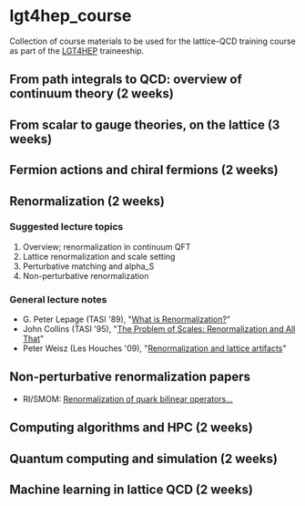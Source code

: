 # lgt4hep_course

Collection of course materials to be used for the lattice-QCD training course as part of the [LGT4HEP](https://lgt4hep.github.io) traineeship.

## From path integrals to QCD: overview of continuum theory (2 weeks)


## From scalar to gauge theories, on the lattice (3 weeks)


## Fermion actions and chiral fermions (2 weeks)


## Renormalization (2 weeks)

### Suggested lecture topics

1. Overview; renormalization in continuum QFT
2. Lattice renormalization and scale setting
3. Perturbative matching and alpha_S
4. Non-perturbative renormalization

### General lecture notes

- G. Peter Lepage (TASI '89), "[What is Renormalization?](https://arxiv.org/abs/hep-ph/0506330)"
- John Collins (TASI '95), "[The Problem of Scales: Renormalization and All That](https://arxiv.org/abs/hep-ph/9510276)"
- Peter Weisz (Les Houches '09), "[Renormalization and lattice artifacts](https://www.arxiv.org/abs/1004.3462)"

## Non-perturbative renormalization papers

- RI/SMOM: [Renormalization of quark bilinear operators...](https://arxiv.org/abs/0901.2599)

## Computing algorithms and HPC (2 weeks)


## Quantum computing and simulation (2 weeks)


## Machine learning in lattice QCD (2 weeks)